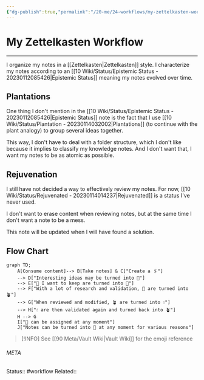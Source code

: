 ```yaml
---
{"dg-publish":true,"permalink":"/20-me/24-workflows/my-zettelkasten-workflow/"}
---
```


# My Zettelkasten Workflow
---
I organize my notes in a [[Zettelkasten\|Zettelkasten]] style. I characterize my notes according to an [[10 Wiki/Status/Epistemic Status - 20230112085426\|Epistemic Status]] meaning my notes evolved over time.

## Plantations
One thing I don't mention in the [[10 Wiki/Status/Epistemic Status - 20230112085426\|Epistemic Status]] note is the fact that I use [[10 Wiki/Status/Plantation - 20230114032002\|Plantations]] (to continue with the plant analogy) to group several ideas together.

This way, I don't have to deal with a folder structure, which I don't like because it implies to classify my knowledge notes. And I don't want that, I want my notes to be as atomic as possible.

## Rejuvenation
I still have not decided a way to effectively review my notes. For now, [[10 Wiki/Status/Rejuvenated - 20230114014237\|Rejuvenated]] is a status I've never used.

I don't want to erase content when reviewing notes, but at the same time I don't want a note to be a mess.

This note will be updated when I will have found a solution.

## Flow Chart
```mermaid
graph TD;
	A[Consume content]--> B[Take notes] & C["Create a 🖇️"]
	--> D["Interesting ideas may be turned into 🌱"]
	--> E["🌱 I want to keep are turned into 🌰"]
	--> F["With a lot of research and validation, 🌰 are turned into 🪴"]
	--> G["When reviewed and modified, 🪴 are turned into 💧"]
	--> H["💧 are then validated again and turned back into 🪴"]
	H --> G
	I["🌲 can be assigned at any moment"]
	J["Notes can be turned into 🍂 at any moment for various reasons"]
```

> [!INFO]
> See [[90 Meta/Vault Wiki\|Vault Wiki]] for the emoji reference




###### META
Status:: #workflow
Related:: 

